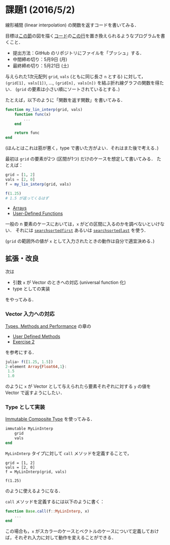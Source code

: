 # 課題1 (2016/5/2)
線形補間 (linear interpolation) の関数を返すコードを書いてみる．

目標は[この節](http://quant-econ.net/jl/optgrowth.html#fitted-value-iteration)の図を描く[コード](https://github.com/QuantEcon/QuantEcon.applications/blob/master/optgrowth/linapprox.jl)の[この行](https://github.com/QuantEcon/QuantEcon.applications/blob/master/optgrowth/linapprox.jl#L7)を置き換えられるようなプログラムを書くこと．

* 提出方法：GitHub のリポジトリにファイルを「プッシュ」する．
* 中間締め切り：5月9日 (月)
* 最終締め切り：5月21日 (土)

与えられた1次元配列 `grid`, `vals` (ともに同じ長さ `n` とする) に対して，
`(grid[1], vals[1])`, ..., `(grid[n], vals[n])` を結ぶ折れ線グラフの関数を得たい．
(`grid` の要素は小さい順にソートされているとする．)

たとえば，以下のように「関数を返す関数」を書いてみる．

```julia
function my_lin_interp(grid, vals)
    function func(x)
        ...
    end

    return func
end
```

(ほんとはこれは筋が悪く，type で書いた方がよい．それはまた後で考える．)

最初は `grid` の要素が2つ (区間が1つ) だけのケースを想定して書いてみる．
たとえば：

```julia
grid = [1, 2]
vals = [2, 0]
f = my_lin_interp(grid, vals)

f(1.25)
# 1.5 が返ってくるはず
```

* [Arrays](http://quant-econ.net/jl/julia_by_example.html#arrays)
* [User-Defined Functions](http://quant-econ.net/jl/julia_by_example.html#user-defined-functions)

一般の n 要素のケースにおいては，`x` がどの区間に入るのかを調べないといけない．
それには
[`searchsortedfirst`](http://docs.julialang.org/en/release-0.4/stdlib/sort/#Base.searchsortedfirst)
あるいは
[`searchsortedlast`](http://docs.julialang.org/en/release-0.4/stdlib/sort/#Base.searchsortedlast)
を使う．

(`grid` の範囲外の値が `x` として入力されたときの動作は自分で適宜決める．)


## 拡張・改良

次は

* 引数 `x` が Vector のときへの対応 (universal function 化)
* type としての実装

をやってみる．

### Vector 入力への対応

[Types, Methods and Performance](http://quant-econ.net/jl/types_methods.html) の章の

* [User Defined Methods](http://quant-econ.net/jl/types_methods.html#user-defined-methods)
* [Exercise 2](http://quant-econ.net/jl/types_methods.html#exercise-2)

を参考にする．

```julia
julia> f([1.25, 1.5])
2-element Array{Float64,1}:
 1.5
 1.0
```

のように `x` が Vector として与えられたら要素それぞれに対する `y` の値を Vector で返すようにしたい．

### Type として実装

[Immutable Composite Type](http://docs.julialang.org/en/release-0.4/manual/types/#immutable-composite-types)
を使ってみる．

```julia
immutable MyLinInterp
    grid
    vals
end
```

`MyLinInterp` タイプに対して `call` メソッドを定義することで，

```
grid = [1, 2]
vals = [2, 0]
f = MyLinInterp(grid, vals)

f(1.25)
```

のように使えるようになる．

`call` メソッドを定義するには以下のように書く：

```julia
function Base.call(f::MyLinInterp, x)
    ...
end
```

この場合も，`x` がスカラーのケースとベクトルのケースについて定義しておけば，それぞれ入力に対して動作を変えることができる．
